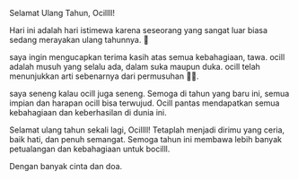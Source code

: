Selamat Ulang Tahun, Ocillll!

Hari ini adalah hari istimewa karena seseorang yang sangat luar biasa sedang merayakan ulang tahunnya. 🎉

saya ingin mengucapkan terima kasih atas semua kebahagiaan, tawa. ocill adalah musuh yang selalu ada, dalam suka maupun duka. ocill telah menunjukkan arti sebenarnya dari permusuhan 🤣🤣.

saya seneng kalau ocill juga seneng. Semoga di tahun yang baru ini, semua impian dan harapan ocill bisa terwujud. Ocill pantas mendapatkan semua kebahagiaan dan keberhasilan di dunia ini.

Selamat ulang tahun sekali lagi, Ocillll! Tetaplah menjadi dirimu yang ceria, baik hati, dan penuh semangat. Semoga tahun ini membawa lebih banyak petualangan dan kebahagiaan untuk bocilll.

Dengan banyak cinta dan doa.
